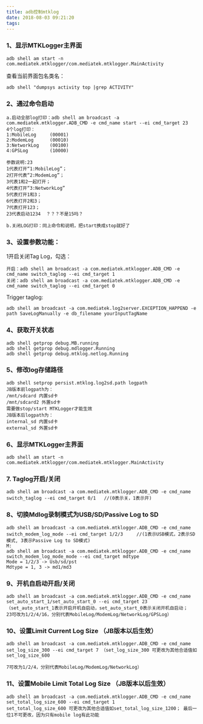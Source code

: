 ```yaml
---
title: adb控制mtklog
date: 2018-08-03 09:21:20
tags:
---
```

### 1、显示MTKLogger主界面
```
adb shell am start -n com.mediatek.mtklogger/com.mediatek.mtklogger.MainActivity
```
查看当前界面包名类名：
```
adb shell "dumpsys activity top |grep ACTIVITY"
```

### 2、通过命令启动
```
a.启动全部log打印：adb shell am broadcast -a com.mediatek.mtklogger.ADB_CMD -e cmd_name start --ei cmd_target 23
4个log打印：
1:MobileLog     (00001)
2:ModemLog      (00010)
3:NetworkLog    (00100)
4:GPSLog        (10000)

参数说明:23
1代表打开“1:MobileLog”；
2打开代表“2:ModemLog”；
3代表1和2一起打开；
4代表打开“3:NetworkLog”
5代表打开1和3；
6代表打开2和3；
7代表打开123；
23代表启动1234  ？？？不是15吗？

b.关闭LOG打印：同上命令和说明，把start换成stop就好了
```

### 3、设置参数功能：
1开启关闭Tag Log，勾选：
```
开启：adb shell am broadcast -a com.mediatek.mtklogger.ADB_CMD -e cmd_name switch_taglog --ei cmd_target 1
关闭：adb shell am broadcast -a com.mediatek.mtklogger.ADB_CMD -e cmd_name switch_taglog --ei cmd_target 0
```

Trigger taglog:
```
adb shell am broadcast -a com.mediatek.log2server.EXCEPTION_HAPPEND -e path SaveLogManually -e db_filename yourInputTagName
```

### 4、获取开关状态
```
adb shell getprop debug.MB.running
adb shell getprop debug.mdlogger.Running
adb shell getprop debug.mtklog.netlog.Running
```

### 5、修改log存储路径
```
adb shell setprop persist.mtklog.log2sd.path logpath
JB版本前logpath为：
/mnt/sdcard 内置sd卡
/mnt/sdcard2 外置sd卡
需要做stop/start MTKLogger才能生效
JB版本后logpath为：
internal_sd 内置sd卡
external_sd 外置sd卡
```

### 6、显示MTKLogger主界面
```
adb shell am start -n
com.mediatek.mtklogger/com.mediatek.mtklogger.MainActivity
```

### 7. Taglog开启/关闭
```
adb shell am broadcast -a com.mediatek.mtklogger.ADB_CMD -e cmd_name switch_taglog --ei cmd_target 0/1   //(0表示关，1表示开)
```

### 8、切换Mdlog录制模式为USB/SD/Passive Log to SD
```
adb shell am broadcast -a com.mediatek.mtklogger.ADB_CMD -e cmd_name switch_modem_log_mode --ei cmd_target 1/2/3     //(1表示USB模式，2表示SD模式, 3表示Passive Log to SD模式)
M:
adb shell am broadcast -a com.mediatek.mtklogger.ADB_CMD -e cmd_name
switch_modem_log_mode_mode --ei cmd_target mdtype
Mode = 1/2/3 -> Usb/sd/pst
Mdtype = 1, 3 -> md1/md3
```

### 9、开机自启动开启/关闭
```
adb shell am broadcast -a com.mediatek.mtklogger.ADB_CMD -e cmd_name set_auto_start_1/set_auto_start_0 --ei cmd_target 23 （set_auto_start_1表示开启开机自启动，set_auto_start_0表示关闭开机自启动；
23可改为1/2/4/16，分别代表MobileLog/ModemLog/NetworkLog/GPSLog）
```

### 10、设置Limit Current Log Size （JB版本以后生效）
```
adb shell am broadcast -a com.mediatek.mtklogger.ADB_CMD -e cmd_name set_log_size_300 --ei cmd_target 7 （set_log_size_300 可更改为其他合适值如set_log_size_600

7可改为1/2/4，分别代表MobileLog/ModemLog/NetworkLog）
```

### 11、设置Mobile Limit Total Log Size （JB版本以后生效）
```
adb shell am broadcast -a com.mediatek.mtklogger.ADB_CMD -e cmd_name set_total_log_size_600 --ei cmd_target 1
set_total_log_size_600 可更改为其他合适值如set_total_log_size_1200； 最后一位1不可更改，因为只有mobile log有此功能
```